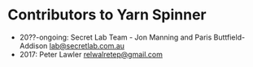 # Contributors to Yarn Spinner

* 20??-ongoing: Secret Lab Team - Jon Manning and Paris Buttfield-Addison <lab@secretlab.com.au>
* 2017: Peter Lawler <relwalretep@gmail.com>
